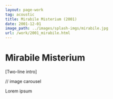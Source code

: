 ```yaml
---
layout: page-work
tag: acoustic
title: Mirabile Misterium (2001)
date: 2001-12-01
image_path: ../images/splash-imgs/mirabile.jpg
url: /work/2001_mirabile.html
---
```

# Mirabile Misterium


[Two-line intro]

// image carousel

Lorem ipsum
